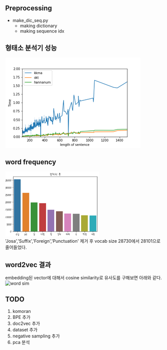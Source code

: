 
## Preprocessing  

- make_dic_seq.py  		
	- making dictionary  
	- making sequence idx

## 형태소 분석기 성능  
![Performance](./output/performance.png)

## word frequency
![word freq](./output/word_freq_pre.png)
'Josa','Suffix','Foreign','Punctuation' 제거 후 vocab size 28730에서 28101으로 줄어들었다.  

## word2vec 결과  
embedding된 vector에 대해서 cosine similarity로 유사도를 구해보면 아래와 같다.
![word sim](./sim_word_cos.png)


## TODO

1. komoran  
2. BPE 추가
3. doc2vec 추가  
4. dataset 추가
5. negative sampling 추가  
6. pca 분석
